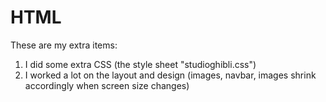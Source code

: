 # HTML

These are my extra items:
1. I did some extra CSS (the style sheet "studioghibli.css")
2. I worked a lot on the layout and design (images, navbar, images shrink accordingly when screen size changes)
